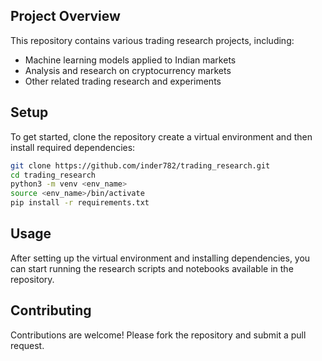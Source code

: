 ## Project Overview

This repository contains various trading research projects, including:

- Machine learning models applied to Indian markets
- Analysis and research on cryptocurrency markets
- Other related trading research and experiments


## Setup

To get started, clone the repository create a virtual environment and then install required dependencies:

```bash
git clone https://github.com/inder782/trading_research.git
cd trading_research
python3 -m venv <env_name>
source <env_name>/bin/activate
pip install -r requirements.txt
```

## Usage

After setting up the virtual environment and installing dependencies, you can start running the research scripts and notebooks available in the repository.

## Contributing

Contributions are welcome! Please fork the repository and submit a pull request.

